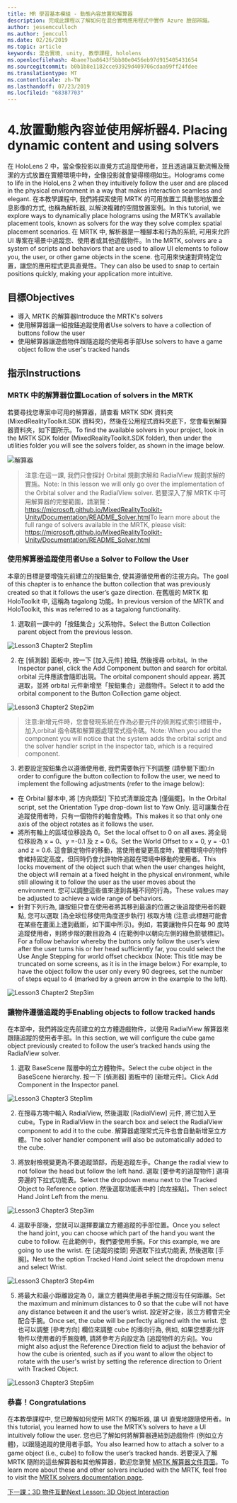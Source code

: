 ```yaml
---
title: MR 學習基本模組 - 動態內容放置和解算器
description: 完成此課程以了解如何在混合實境應用程式中實作 Azure 臉部辨識。
author: jessemcculloch
ms.author: jemccull
ms.date: 02/26/2019
ms.topic: article
keywords: 混合實境, unity, 教學課程, hololens
ms.openlocfilehash: 4baee7ba8643f5bb80e0456eb97d915405431654
ms.sourcegitcommit: b0b1b8e1182cce93929d409706cdaa99ff24fdee
ms.translationtype: MT
ms.contentlocale: zh-TW
ms.lasthandoff: 07/23/2019
ms.locfileid: "68387703"
---
```

# <a name="4-placing-dynamic-content-and-using-solvers"></a><span data-ttu-id="b343a-104">4.放置動態內容並使用解析器</span><span class="sxs-lookup"><span data-stu-id="b343a-104">4. Placing dynamic content and using solvers</span></span>

<span data-ttu-id="b343a-105">在 HoloLens 2 中，當全像投影以直覺方式追蹤使用者，並且透過讓互動流暢及簡潔的方式放置在實體環境中時，全像投影就會變得栩栩如生。</span><span class="sxs-lookup"><span data-stu-id="b343a-105">Holograms come to life in the HoloLens 2 when they intuitively follow the user and are placed in the physical environment in a way that makes interaction seamless and elegant.</span></span> <span data-ttu-id="b343a-106">在本教學課程中, 我們將探索使用 MRTK 的可用放置工具動態地放置全息影像的方式, 也稱為解析器, 以解決複雜的空間放置案例。</span><span class="sxs-lookup"><span data-stu-id="b343a-106">In this tutorial, we explore ways to dynamically place holograms using the MRTK’s available placement tools, known as solvers for the way they solve complex spatial placement scenarios.</span></span> <span data-ttu-id="b343a-107">在 MRTK 中, 解析器是一種腳本和行為的系統, 可用來允許 UI 專案在場景中追蹤您、使用者或其他遊戲物件。</span><span class="sxs-lookup"><span data-stu-id="b343a-107">In the MRTK, solvers are a system of scripts and behaviors that are used to allow UI elements to follow you, the user, or other game objects in the scene.</span></span> <span data-ttu-id="b343a-108">也可用來快速對齊特定位置，讓您的應用程式更具直覺性。</span><span class="sxs-lookup"><span data-stu-id="b343a-108">They can also be used to snap to certain positions quickly, making your application more intuitive.</span></span> 

## <a name="objectives"></a><span data-ttu-id="b343a-109">目標</span><span class="sxs-lookup"><span data-stu-id="b343a-109">Objectives</span></span>

* <span data-ttu-id="b343a-110">導入 MRTK 的解算器</span><span class="sxs-lookup"><span data-stu-id="b343a-110">Introduce the MRTK's solvers</span></span>
* <span data-ttu-id="b343a-111">使用解算器讓一組按鈕追蹤使用者</span><span class="sxs-lookup"><span data-stu-id="b343a-111">Use solvers to have a collection of buttons follow the user</span></span>
* <span data-ttu-id="b343a-112">使用解算器讓遊戲物件跟隨追蹤的使用者手部</span><span class="sxs-lookup"><span data-stu-id="b343a-112">Use solvers to have a game object follow the user's tracked hands</span></span>

## <a name="instructions"></a><span data-ttu-id="b343a-113">指示</span><span class="sxs-lookup"><span data-stu-id="b343a-113">Instructions</span></span>

### <a name="location-of-solvers-in-the-mrtk"></a><span data-ttu-id="b343a-114">MRTK 中的解算器位置</span><span class="sxs-lookup"><span data-stu-id="b343a-114">Location of solvers in the MRTK</span></span>
 <span data-ttu-id="b343a-115">若要尋找您專案中可用的解算器，請查看 MRTK SDK 資料夾 (MixedRealityToolkit.SDK 資料夾)，然後在公用程式資料夾底下，您會看到解算器資料夾，如下圖所示。</span><span class="sxs-lookup"><span data-stu-id="b343a-115">To find the available solvers in your project, look in the MRTK SDK folder (MixedRealityToolkit.SDK folder), then under the utilities folder you will see the solvers folder, as shown in the image below.</span></span>

![解算器](images/lesson3_chapter1_step1im.PNG)

><span data-ttu-id="b343a-117">注意:在這一課, 我們只會探討 Orbital 規劃求解和 RadialView 規劃求解的實施。</span><span class="sxs-lookup"><span data-stu-id="b343a-117">Note: In this lesson we will only go over the implementation of the Orbital solver and the RadialView solver.</span></span> <span data-ttu-id="b343a-118">若要深入了解 MRTK 中可用解算器的完整範圍，請瀏覽： https://microsoft.github.io/MixedRealityToolkit-Unity/Documentation/README_Solver.html</span><span class="sxs-lookup"><span data-stu-id="b343a-118">To learn more about the full range of solvers available in the MRTK, please visit: https://microsoft.github.io/MixedRealityToolkit-Unity/Documentation/README_Solver.html</span></span>

### <a name="use-a-solver-to-follow-the-user"></a><span data-ttu-id="b343a-119">使用解算器追蹤使用者</span><span class="sxs-lookup"><span data-stu-id="b343a-119">Use a Solver to Follow the User</span></span>
<span data-ttu-id="b343a-120">本章的目標是要增強先前建立的按鈕集合, 使其遵循使用者的注視方向。</span><span class="sxs-lookup"><span data-stu-id="b343a-120">The goal of this chapter is to enhance the button collection that was previously created so that it follows the user’s gaze direction.</span></span> <span data-ttu-id="b343a-121">在舊版的 MRTK 和 HoloToolkit 中, 這稱為 tagalong 功能。</span><span class="sxs-lookup"><span data-stu-id="b343a-121">In previous version of the MRTK and HoloToolkit, this was referred to as a tagalong functionality.</span></span>

1. <span data-ttu-id="b343a-122">選取前一課中的「按鈕集合」父系物件。</span><span class="sxs-lookup"><span data-stu-id="b343a-122">Select the Button Collection parent object from the previous lesson.</span></span>

![Lesson3 Chapter2 Step1im](images/Lesson3_chapter2_step1im.PNG)

2. <span data-ttu-id="b343a-124">在 [偵測器] 面板中, 按一下 [加入元件] 按鈕, 然後搜尋 orbital。</span><span class="sxs-lookup"><span data-stu-id="b343a-124">In the Inspector panel, click the Add Component button and search for orbital.</span></span> <span data-ttu-id="b343a-125">orbital 元件應該會隨即出現。</span><span class="sxs-lookup"><span data-stu-id="b343a-125">The orbital component should appear.</span></span> <span data-ttu-id="b343a-126">將其選取，並將 orbital 元件新增至「按鈕集合」遊戲物件。</span><span class="sxs-lookup"><span data-stu-id="b343a-126">Select it to add the orbital component to the Button Collection game object.</span></span>

![Lesson3 Chapter2 Step2im](images/Lesson3_Chapter2_step2im.PNG)

><span data-ttu-id="b343a-128">注意:新增元件時，您會發現系統在作為必要元件的偵測程式索引標籤中，加入orbital 指令碼和解算器處理常式指令碼。</span><span class="sxs-lookup"><span data-stu-id="b343a-128">Note: When you add the component you will notice that the system adds the orbital script and the solver handler script in the inspector tab, which is a required component.</span></span> 

3. <span data-ttu-id="b343a-129">若要設定按鈕集合以遵循使用者, 我們需要執行下列調整 (請參閱下圖):</span><span class="sxs-lookup"><span data-stu-id="b343a-129">In order to configure the button collection to follow the user, we need to implement the following adjustments (refer to the image below):</span></span>
- <span data-ttu-id="b343a-130">在 Orbital 腳本中, 將 [方向類型] 下拉式清單設定為 [僅偏擺]。</span><span class="sxs-lookup"><span data-stu-id="b343a-130">In the Orbital script, set the Orientation Type drop-down list to Yaw Only.</span></span> <span data-ttu-id="b343a-131">這可讓集合在追蹤使用者時，只有一個物件的軸會旋轉。</span><span class="sxs-lookup"><span data-stu-id="b343a-131">This makes it so that only one axis of the object rotates as it follows the user.</span></span>
- <span data-ttu-id="b343a-132">將所有軸上的區域位移設為 0。</span><span class="sxs-lookup"><span data-stu-id="b343a-132">Set the local offset to 0 on all axes.</span></span> <span data-ttu-id="b343a-133">將全局位移設為 x = 0、y =-0.1 及 z = 0.6。</span><span class="sxs-lookup"><span data-stu-id="b343a-133">Set the World Offset to x = 0, y = -0.1 and z = 0.6.</span></span> <span data-ttu-id="b343a-134">這會鎖定物件的移動，當使用者變更高度時，實體環境中的物件會維持固定高度，但同時仍會允許物件追蹤在環境中移動的使用者。</span><span class="sxs-lookup"><span data-stu-id="b343a-134">This locks movement of the object such that when the user changes height, the object will remain at a fixed height in the physical environment, while still allowing it to follow the user as the user moves about the environment.</span></span> <span data-ttu-id="b343a-135">您可以調整這些值來達到各種不同的行為。</span><span class="sxs-lookup"><span data-stu-id="b343a-135">These values may be adjusted to achieve a wide range of behaviors.</span></span>
- <span data-ttu-id="b343a-136">針對下列行為, 讓按鈕只會在使用者將其移到最遠的位置之後追蹤使用者的觀點, 您可以選取 [為全球位移使用角度逐步執行] 核取方塊 (注意:此標題可能會在某些在畫面上遭到截斷，如下圖中所示)。例如，若要讓物件只在每 90 度時追蹤使用者，則將步階的數目設為 4 (在範例中以朝向左側的綠色箭號標記)。</span><span class="sxs-lookup"><span data-stu-id="b343a-136">For a follow behavior whereby the buttons only follow the user’s view after the user turns his or her head sufficiently far, you could select the Use Angle Stepping for world offset checkbox (Note: This title may be truncated on some screens, as it is in the image below.) For example, to have the object follow the user only every 90 degrees, set the number of steps equal to 4 (marked by a green arrow in the example to the left).</span></span> 

![Lesson3 Chapter2 Step3im](images/Lesson3_chapter2_step3im.PNG)

### <a name="enabling-objects-to-follow-tracked-hands"></a><span data-ttu-id="b343a-138">讓物件遵循追蹤的手</span><span class="sxs-lookup"><span data-stu-id="b343a-138">Enabling objects to follow tracked hands</span></span>

<span data-ttu-id="b343a-139">在本節中，我們將設定先前建立的立方體遊戲物件，以使用 RadialView 解算器來跟隨追蹤的使用者手部。</span><span class="sxs-lookup"><span data-stu-id="b343a-139">In this section, we will configure the cube game object previously created to follow the user’s tracked hands using the RadialView solver.</span></span>

1. <span data-ttu-id="b343a-140">選取 BaseScene 階層中的立方體物件。</span><span class="sxs-lookup"><span data-stu-id="b343a-140">Select the cube object in the BaseScene hierarchy.</span></span> <span data-ttu-id="b343a-141">按一下 [偵測器] 面板中的 [新增元件]。</span><span class="sxs-lookup"><span data-stu-id="b343a-141">Click Add Component in the Inspector panel.</span></span> 

![Lesson3 Chapter3 Step1im](images/Lesson3_Chapter3_step1im.PNG)

2. <span data-ttu-id="b343a-143">在搜尋方塊中輸入 RadialView, 然後選取 [RadialView] 元件, 將它加入至 cube。</span><span class="sxs-lookup"><span data-stu-id="b343a-143">Type in RadialView in the search box and select the RadialView component to add it to the cube.</span></span> <span data-ttu-id="b343a-144">解算器處理常式元件也會自動新增至立方體。</span><span class="sxs-lookup"><span data-stu-id="b343a-144">The solver handler component will also be automatically added to the cube.</span></span>

3. <span data-ttu-id="b343a-145">將放射檢視變更為不要追蹤頭部，而是追蹤左手。</span><span class="sxs-lookup"><span data-stu-id="b343a-145">Change the radial view to not follow the head but follow the left hand.</span></span> <span data-ttu-id="b343a-146">選取 [要參考的追蹤物件] 選項旁邊的下拉式功能表。</span><span class="sxs-lookup"><span data-stu-id="b343a-146">Select the dropdown menu next to the Tracked Object to Reference option.</span></span> <span data-ttu-id="b343a-147">然後選取功能表中的 [向左接點]。</span><span class="sxs-lookup"><span data-stu-id="b343a-147">Then select Hand Joint Left from the menu.</span></span>

![Lesson3 Chapter3 Step3im](images/Lesson3_chapter3_step3im.PNG)

4. <span data-ttu-id="b343a-149">選取手部後，您就可以選擇要讓立方體追蹤的手部位置。</span><span class="sxs-lookup"><span data-stu-id="b343a-149">Once you select the hand joint, you can choose which part of the hand you want the cube to follow.</span></span> <span data-ttu-id="b343a-150">在此範例中，我們要使用手腕。</span><span class="sxs-lookup"><span data-stu-id="b343a-150">For this example, we are going to use the wrist.</span></span> <span data-ttu-id="b343a-151">在 [追蹤的接頭] 旁選取下拉式功能表, 然後選取 [手腕]。</span><span class="sxs-lookup"><span data-stu-id="b343a-151">Next to the option Tracked Hand Joint select the dropdown menu and select Wrist.</span></span> 

![Lesson3 Chapter3 Step4im](images/Lesson3_chapter3_step4im.PNG)

5. <span data-ttu-id="b343a-153">將最大和最小距離設定為 0，讓立方體與使用者手腕之間沒有任何距離。</span><span class="sxs-lookup"><span data-stu-id="b343a-153">Set the maximum and minimum distances to 0 so that the cube will not have any distance between it and the user’s wrist.</span></span> <span data-ttu-id="b343a-154">設定好之後，該立方體會完全配合手腕。</span><span class="sxs-lookup"><span data-stu-id="b343a-154">Once set, the cube will be perfectly aligned with the wrist.</span></span> <span data-ttu-id="b343a-155">您也可以調整 [參考方向] 欄位來調整 cube 的導向行為, 例如, 如果您想要允許物件以使用者的手腕旋轉, 請將參考方向設定為 [追蹤物件的方向]。</span><span class="sxs-lookup"><span data-stu-id="b343a-155">You might also adjust the Reference Direction field to adjust the behavior of how the cube is oriented, such as if you want to allow the object to rotate with the user's wrist by setting the reference direction to Orient with Tracked Object.</span></span>

![Lesson3 Chapter3 Step5im](images/Lesson3_chapter3_step5im.PNG)

### <a name="congratulations"></a><span data-ttu-id="b343a-157">恭喜！</span><span class="sxs-lookup"><span data-stu-id="b343a-157">Congratulations</span></span>
<span data-ttu-id="b343a-158">在本教學課程中, 您已瞭解如何使用 MRTK 的解析器, 讓 UI 直覺地跟隨使用者。</span><span class="sxs-lookup"><span data-stu-id="b343a-158">In this tutorial, you learned how to use the MRTK’s solvers to have a UI intuitively follow the user.</span></span> <span data-ttu-id="b343a-159">您也已了解如何將解算器連結到遊戲物件 (例如立方體)，以跟隨追蹤的使用者手部。</span><span class="sxs-lookup"><span data-stu-id="b343a-159">You also learned how to attach a solver to a game object (i.e., cube) to follow the user’s tracked hands.</span></span> <span data-ttu-id="b343a-160">若要深入了解 MRTK 隨附的這些解算器和其他解算器，歡迎您瀏覽 [MRTK 解算器文件頁面](https://microsoft.github.io/MixedRealityToolkit-Unity/Documentation/README_Solver.html)。</span><span class="sxs-lookup"><span data-stu-id="b343a-160">To learn more about these and other solvers included with the MRTK, feel free to visit the [MRTK solvers documentation page](https://microsoft.github.io/MixedRealityToolkit-Unity/Documentation/README_Solver.html).</span></span>

[<span data-ttu-id="b343a-161">下一課：3D 物件互動</span><span class="sxs-lookup"><span data-stu-id="b343a-161">Next Lesson: 3D Object Interaction</span></span>](mrlearning-base-ch4.md)

